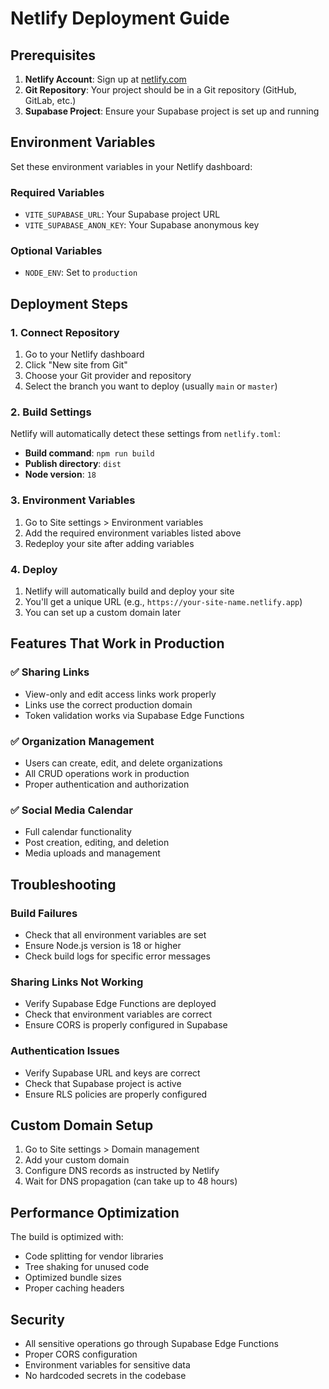 # Netlify Deployment Guide

## Prerequisites

1. **Netlify Account**: Sign up at [netlify.com](https://netlify.com)
2. **Git Repository**: Your project should be in a Git repository (GitHub, GitLab, etc.)
3. **Supabase Project**: Ensure your Supabase project is set up and running

## Environment Variables

Set these environment variables in your Netlify dashboard:

### Required Variables
- `VITE_SUPABASE_URL`: Your Supabase project URL
- `VITE_SUPABASE_ANON_KEY`: Your Supabase anonymous key

### Optional Variables
- `NODE_ENV`: Set to `production`

## Deployment Steps

### 1. Connect Repository
1. Go to your Netlify dashboard
2. Click "New site from Git"
3. Choose your Git provider and repository
4. Select the branch you want to deploy (usually `main` or `master`)

### 2. Build Settings
Netlify will automatically detect these settings from `netlify.toml`:
- **Build command**: `npm run build`
- **Publish directory**: `dist`
- **Node version**: `18`

### 3. Environment Variables
1. Go to Site settings > Environment variables
2. Add the required environment variables listed above
3. Redeploy your site after adding variables

### 4. Deploy
1. Netlify will automatically build and deploy your site
2. You'll get a unique URL (e.g., `https://your-site-name.netlify.app`)
3. You can set up a custom domain later

## Features That Work in Production

### ✅ Sharing Links
- View-only and edit access links work properly
- Links use the correct production domain
- Token validation works via Supabase Edge Functions

### ✅ Organization Management
- Users can create, edit, and delete organizations
- All CRUD operations work in production
- Proper authentication and authorization

### ✅ Social Media Calendar
- Full calendar functionality
- Post creation, editing, and deletion
- Media uploads and management

## Troubleshooting

### Build Failures
- Check that all environment variables are set
- Ensure Node.js version is 18 or higher
- Check build logs for specific error messages

### Sharing Links Not Working
- Verify Supabase Edge Functions are deployed
- Check that environment variables are correct
- Ensure CORS is properly configured in Supabase

### Authentication Issues
- Verify Supabase URL and keys are correct
- Check that Supabase project is active
- Ensure RLS policies are properly configured

## Custom Domain Setup

1. Go to Site settings > Domain management
2. Add your custom domain
3. Configure DNS records as instructed by Netlify
4. Wait for DNS propagation (can take up to 48 hours)

## Performance Optimization

The build is optimized with:
- Code splitting for vendor libraries
- Tree shaking for unused code
- Optimized bundle sizes
- Proper caching headers

## Security

- All sensitive operations go through Supabase Edge Functions
- Proper CORS configuration
- Environment variables for sensitive data
- No hardcoded secrets in the codebase
